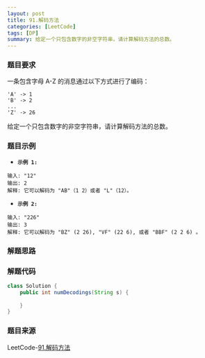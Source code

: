 ```yaml
---
layout: post
title: 91.解码方法
categories: [LeetCode]
tags: [DP]
summary: 给定一个只包含数字的非空字符串，请计算解码方法的总数。
---
```


### 题目要求
一条包含字母 A-Z 的消息通过以下方式进行了编码：
```
'A' -> 1
'B' -> 2
...
'Z' -> 26

```
给定一个只包含数字的非空字符串，请计算解码方法的总数。


### 题目示例
- **`示例 1:`**  
```
输入: "12"
输出: 2
解释: 它可以解码为 "AB"（1 2）或者 "L"（12）。
```

- **`示例 2:`**  
```
输入: "226"
输出: 3
解释: 它可以解码为 "BZ" (2 26), "VF" (22 6), 或者 "BBF" (2 2 6) 。
```

### 解题思路



### 解题代码
```java
class Solution {
    public int numDecodings(String s) {
        
    }
}
```

### 题目来源
LeetCode-[91.解码方法](https://leetcode-cn.com/problems/decode-ways/)
